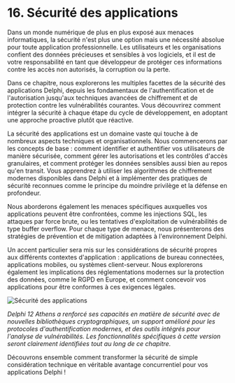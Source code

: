 # 16. Sécurité des applications

Dans un monde numérique de plus en plus exposé aux menaces informatiques, la sécurité n'est plus une option mais une nécessité absolue pour toute application professionnelle. Les utilisateurs et les organisations confient des données précieuses et sensibles à vos logiciels, et il est de votre responsabilité en tant que développeur de protéger ces informations contre les accès non autorisés, la corruption ou la perte.

Dans ce chapitre, nous explorerons les multiples facettes de la sécurité des applications Delphi, depuis les fondamentaux de l'authentification et de l'autorisation jusqu'aux techniques avancées de chiffrement et de protection contre les vulnérabilités courantes. Vous découvrirez comment intégrer la sécurité à chaque étape du cycle de développement, en adoptant une approche proactive plutôt que réactive.

La sécurité des applications est un domaine vaste qui touche à de nombreux aspects techniques et organisationnels. Nous commencerons par les concepts de base : comment identifier et authentifier vos utilisateurs de manière sécurisée, comment gérer les autorisations et les contrôles d'accès granulaires, et comment protéger les données sensibles aussi bien au repos qu'en transit. Vous apprendrez à utiliser les algorithmes de chiffrement modernes disponibles dans Delphi et à implémenter des pratiques de sécurité reconnues comme le principe du moindre privilège et la défense en profondeur.

Nous aborderons également les menaces spécifiques auxquelles vos applications peuvent être confrontées, comme les injections SQL, les attaques par force brute, ou les tentatives d'exploitation de vulnérabilités de type buffer overflow. Pour chaque type de menace, nous présenterons des stratégies de prévention et de mitigation adaptées à l'environnement Delphi.

Un accent particulier sera mis sur les considérations de sécurité propres aux différents contextes d'application : applications de bureau connectées, applications mobiles, ou systèmes client-serveur. Nous explorerons également les implications des réglementations modernes sur la protection des données, comme le RGPD en Europe, et comment concevoir vos applications pour être conformes à ces exigences légales.

![Sécurité des applications](https://placeholder-for-application-security.com/image.png)

*Delphi 12 Athens a renforcé ses capacités en matière de sécurité avec de nouvelles bibliothèques cryptographiques, un support amélioré pour les protocoles d'authentification modernes, et des outils intégrés pour l'analyse de vulnérabilités. Les fonctionnalités spécifiques à cette version seront clairement identifiées tout au long de ce chapitre.*

Découvrons ensemble comment transformer la sécurité de simple considération technique en véritable avantage concurrentiel pour vos applications Delphi !

